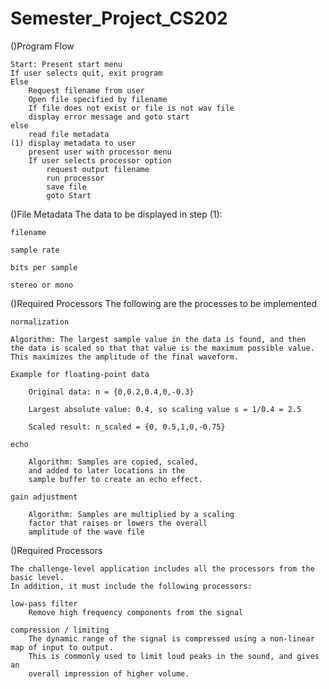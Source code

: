 # Semester_Project_CS202

()Program Flow

    Start: Present start menu
    If user selects quit, exit program
    Else
        Request filename from user
        Open file specified by filename
        If file does not exist or file is not wav file
        display error message and goto start
    else
        read file metadata 
    (1) display metadata to user
        present user with processor menu
        If user selects processor option
            request output filename
            run processor
            save file
            goto Start


()File Metadata
The data to be displayed in step (1):

    filename

    sample rate

    bits per sample

    stereo or mono


()Required Processors
The following are the processes to be implemented

    normalization

    Algorithm: The largest sample value in the data is found, and then 
    the data is scaled so that that value is the maximum possible value.
    This maximizes the amplitude of the final waveform.

    Example for floating-point data

        Original data: n = {0,0.2,0.4,0,-0.3}

        Largest absolute value: 0.4, so scaling value s = 1/0.4 = 2.5

        Scaled result: n_scaled = {0, 0.5,1,0,-0.75}

    echo

        Algorithm: Samples are copied, scaled, 
        and added to later locations in the
        sample buffer to create an echo effect.

    gain adjustment

        Algorithm: Samples are multiplied by a scaling
        factor that raises or lowers the overall
        amplitude of the wave file

()Required Processors

    The challenge-level application includes all the processors from the basic level. 
    In addition, it must include the following processors:
    
    low-pass filter
        Remove high frequency components from the signal

    compression / limiting
        The dynamic range of the signal is compressed using a non-linear map of input to output. 
        This is commonly used to limit loud peaks in the sound, and gives an      
        overall impression of higher volume.






